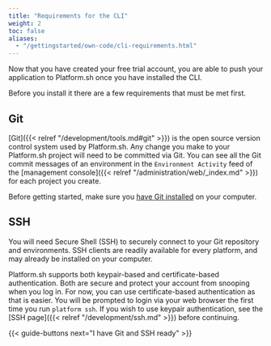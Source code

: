 ```yaml
---
title: "Requirements for the CLI"
weight: 2
toc: false
aliases:
  - "/gettingstarted/own-code/cli-requirements.html"
---
```


Now that you have created your free trial account, you are able to push your application to Platform.sh once you have installed the CLI.

Before you install it there are a few requirements that must be met first.

## Git

[Git]({{< relref "/development/tools.md#git" >}}) is the open source version control system used by Platform.sh. Any change you make to your Platform.sh project will need to be committed via Git. You can see all the Git commit messages of an environment in the `Environment Activity` feed of the [management console]({{< relref "/administration/web/_index.md" >}}) for each project you create.

Before getting started, make sure you [have Git installed](https://git-scm.com/) on your computer.

## SSH

You will need Secure Shell (SSH) to securely connect to your Git repository and environments.  SSH clients are readily available for every platform, and may already be installed on your computer.

Platform.sh supports both keypair-based and certificate-based authentication.  Both are secure and protect your account from snooping when you log in.  For now, you can use certificate-based authentication as that is easier.  You will be prompted to login via your web browser the first time you run `platform ssh`.  If you wish to use keypair authentication, see the [SSH page]({{< relref "/development/ssh.md" >}}) before continuing.

{{< guide-buttons next="I have Git and SSH ready" >}}
